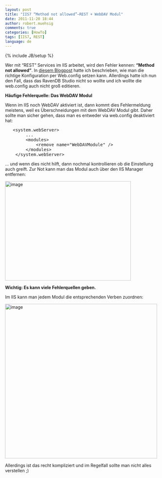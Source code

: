 ```yaml
---
layout: post
title: "IIS7 “Method not allowed”–REST + WebDAV Modul"
date: 2011-11-20 18:44
author: robert.muehsig
comments: true
categories: [HowTo]
tags: [IIS7, REST]
language: de
---
```

{% include JB/setup %}
<p>Wer mit “REST” Services im IIS arbeitet, wird den Fehler kennen: <strong>“Method not allowed”</strong>. In <a href="{{BASE_PATH}}/2011/10/11/http-putdelete-via-web-config-im-iis7-fr-asp-net-mvc-erlauben/">diesem Blogpost</a> hatte ich beschrieben, wie man die richtige Konfiguration per Web.config setzen kann. Allerdings hatte ich nun den Fall, dass das RavenDB Studio nicht so wollte und ich wollte die web.config auch nicht groß editieren.</p> <p><strong>Häufige Fehlerquelle: Das WebDAV Modul</strong></p> <p>Wenn im IIS noch WebDAV aktiviert ist, dann kommt dies Fehlermeldung meistens, weil es Überschneidungen mit dem WebDAV Modul gibt. Daher sollte man sicher gehen, dass man es entweder via web.config deaktiviert hat:</p> <div style="padding-bottom: 0px; margin: 0px; padding-left: 0px; padding-right: 0px; display: inline; float: none; padding-top: 0px" id="scid:812469c5-0cb0-4c63-8c15-c81123a09de7:3651b7ab-87db-4cd1-be7f-aa92b14b0580" class="wlWriterEditableSmartContent"><pre name="code" class="c#">	&lt;system.webServer&gt;
		...
        &lt;modules&gt;
            &lt;remove name="WebDAVModule" /&gt;
        &lt;/modules&gt;
	&lt;/system.webServer&gt;</pre></div>
<p>… und wenn dies nicht hilft, dann nochmal kontrollieren ob die Einstellung auch greift. Zur Not kann man das Modul auch über den IIS Manager entfernen:</p>
<p><a href="{{BASE_PATH}}/assets/wp-images-de/image1390.png"><img style="background-image: none; border-bottom: 0px; border-left: 0px; padding-left: 0px; padding-right: 0px; display: inline; border-top: 0px; border-right: 0px; padding-top: 0px" title="image" border="0" alt="image" src="{{BASE_PATH}}/assets/wp-images-de/image_thumb572.png" width="412" height="324"></a></p>
<p><strong>Wichtig: Es kann viele Fehlerquellen geben. </strong></p>
<p>Im IIS kann man jedem Modul die entsprechenden Verben zuordnen:</p>
<p><a href="{{BASE_PATH}}/assets/wp-images-de/image1391.png"><img style="background-image: none; border-bottom: 0px; border-left: 0px; padding-left: 0px; padding-right: 0px; display: inline; border-top: 0px; border-right: 0px; padding-top: 0px" title="image" border="0" alt="image" src="{{BASE_PATH}}/assets/wp-images-de/image_thumb573.png" width="498" height="504"></a></p>
<p>Allerdings ist das recht kompliziert und im Regelfall sollte man nicht alles verstellen ;)</p>
